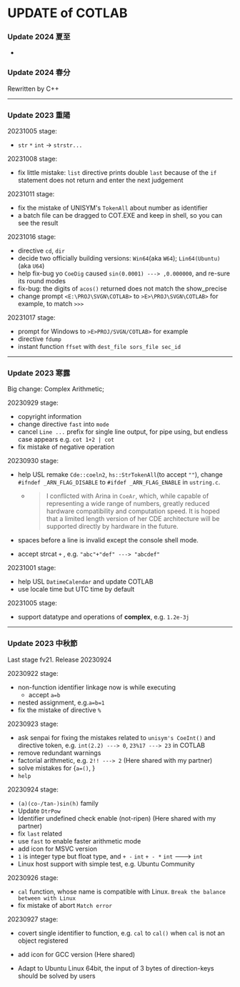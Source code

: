 # UPDATE of COTLAB



### Update 2024 夏至

- 



### Update 2024 春分

Rewritten by C++



---



### Update 2023 重陽

20231005 stage:

- `str` `*` `int` → `strstr...`

20231008 stage:

- fix little mistake: `list` directive prints double `last` because of the `if` statement does not return and enter the next judgement

20231011 stage:

- fix the mistake of UNISYM's `TokenAll` about number as identifier
- a batch file can be dragged to COT.EXE and keep in shell, so you can see the result

20231016 stage:

- directive `cd`, `dir`
- decide two officially building versions: `Win64`(aka `W64`); `Lin64(Ubuntu)`(aka `U64`)
- help fix-bug yo `CoeDig` caused `sin(0.0001) ---> ,0.000000`, and re-sure its round modes
- fix-bug: the digits of `acos()` returned does not match the show_precise
- change prompt `<E:\PROJ\SVGN\COTLAB>` to `>E>\PROJ\SVGN\COTLAB>` for example, to match `>>> `

20231017 stage:

- prompt for Windows to `>E>PROJ/SVGN/COTLAB>` for example
- directive `fdump`
- instant function `ffset` with `dest_file sors_file sec_id`



----



### Update 2023 寒露

Big change: Complex Arithmetic;

20230929 stage:

- copyright information
- change directive `fast` into `mode`
- cancel `Line ...` prefix for single line output, for pipe using, but endless case appears e.g. `cot 1+2 | cot`
- fix mistake of negative operation

20230930 stage:

- help USL remake `Cde::coeln2`, `hs::StrTokenAll`(to accept `""`), change `#ifndef _ARN_FLAG_DISABLE` to `#ifdef _ARN_FLAG_ENABLE` in `ustring.c`.

  - > I conflicted with Arina in `CoeAr`, which, while capable of representing a wide range of numbers, greatly reduced hardware compatibility and computation speed. It is hoped that a limited length version of her CDE architecture will be supported directly by hardware in the future.

- spaces before a line is invalid except the console shell mode.

- accept strcat `+` , e.g. `"abc"+"def" ---> "abcdef"`

20231001 stage:

- help USL `DatimeCalendar` and update COTLAB
- use locale time but UTC time by default

20231005 stage:

- support datatype and operations of **complex**, e.g. `1.2e-3j`

---



### Update 2023 中秋節

Last stage fv21. Release 20230924

20230922 stage:

- non-function identifier linkage now is while executing
  - accept `a=b`
- nested assignment, e.g.`a=b=1`
- fix the mistake of directive `%`

20230923 stage:

- ask senpai for fixing the mistakes related to `unisym's CoeInt()` and directive token, e.g. `int(2.2) ---> 0`, `23%17 ---> 23` in COTLAB
- remove redundant warnings
- factorial arithmetic, e.g. `2!! ---> 2` (Here shared with my partner)
- solve mistakes for {`a=()`,  }
- `help`

20230924 stage:

- `(a)(co-/tan-)sin(h)` family
- Update `DtrPow`
- Identifier undefined check enable (not-ripen) (Here shared with my partner)
- fix `last` related
- use `fast` to enable faster arithmetic mode
- add icon for MSVC version
- `1` is integer type but float type, and `+ -` `int` `+ - *` `int` ---> `int`
- Linux host support with simple test, e.g. Ubuntu Community

20230926 stage:

- `cal` function, whose name is compatible with Linux. `Break the balance between with Linux`
- fix mistake of abort `Match error`

20230927 stage:

- covert single identifier to function, e.g. `cal` to `cal()` when `cal` is not an object registered

- add icon for GCC version (Here shared)

- Adapt to Ubuntu Linux 64bit, the input of 3 bytes of direction-keys should be solved by users  
